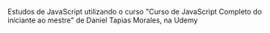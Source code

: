 Estudos de JavaScript utilizando o curso "Curso de JavaScript Completo do iniciante ao mestre" de Daniel Tapias Morales, na Udemy